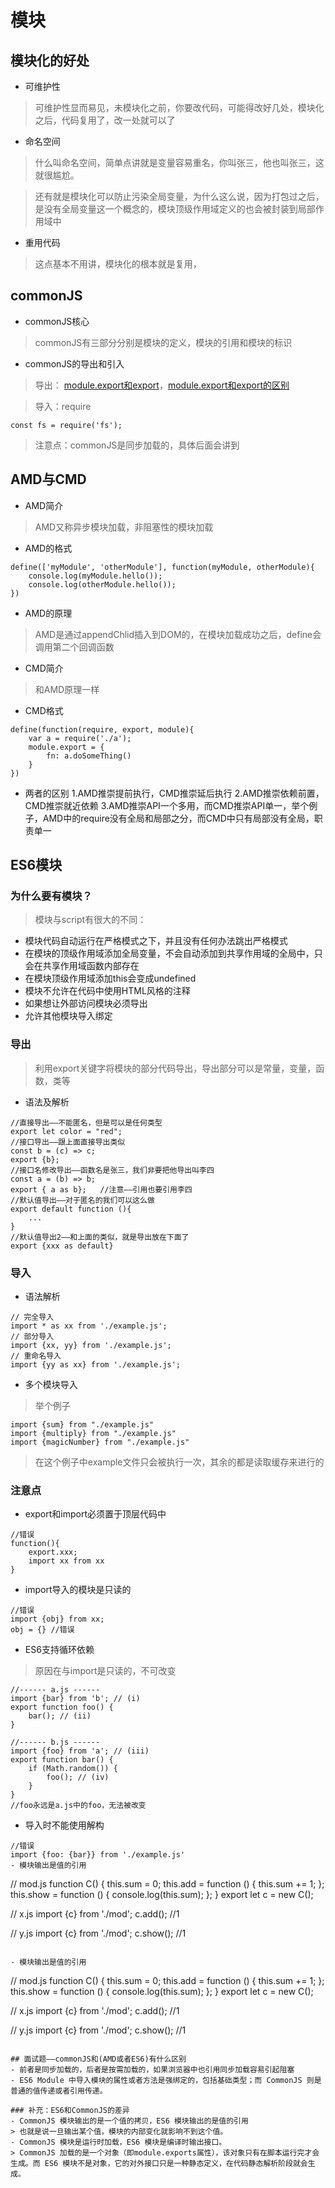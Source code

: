 # 模块
## 模块化的好处
- 可维护性
> 可维护性显而易见，未模块化之前，你要改代码，可能得改好几处，模块化之后，代码复用了，改一处就可以了
- 命名空间
> 什么叫命名空间，简单点讲就是变量容易重名，你叫张三，他也叫张三，这就很尴尬。

> 还有就是模块化可以防止污染全局变量，为什么这么说，因为打包过之后，是没有全局变量这一个概念的，模块顶级作用域定义的也会被封装到局部作用域中
- 重用代码
> 这点基本不用讲，模块化的根本就是复用，
## commonJS
- commonJS核心
> commonJS有三部分分别是模块的定义，模块的引用和模块的标识
- commonJS的导出和引入
> 导出： [module.export和export](https://github.com/laihuamin/node-learning/tree/master/node%E5%AD%A6%E4%B9%A0/%E7%AC%AC%E4%B8%80%E8%AF%BE)，[module.export和export的区别](https://github.com/laihuamin/node-learning/tree/master/node%E5%AD%A6%E4%B9%A0/%E7%AC%AC%E4%BA%8C%E8%AF%BE)

> 导入：require
```
const fs = require('fs');
```
> 注意点：commonJS是同步加载的，具体后面会讲到
## AMD与CMD
- AMD简介
> AMD又称异步模块加载，非阻塞性的模块加载
- AMD的格式
```
define(['myModule', 'otherModule'], function(myModule, otherModule){
    console.log(myModule.hello());
    console.log(otherModule.hello());
})
```
- AMD的原理
> AMD是通过appendChlid插入到DOM的，在模块加载成功之后，define会调用第二个回调函数
- CMD简介
> 和AMD原理一样
- CMD格式
```
define(function(require, export, module){
    var a = require('./a');
    module.export = {
        fn: a.doSomeThing()
    }
})
```
- 两者的区别
1.AMD推崇提前执行，CMD推崇延后执行
2.AMD推崇依赖前置，CMD推崇就近依赖
3.AMD推崇API一个多用，而CMD推崇API单一，举个例子，AMD中的require没有全局和局部之分，而CMD中只有局部没有全局，职责单一
## ES6模块
### 为什么要有模块？
> 模块与script有很大的不同：
- 模块代码自动运行在严格模式之下，并且没有任何办法跳出严格模式
- 在模块的顶级作用域添加全局变量，不会自动添加到共享作用域的全局中，只会在共享作用域函数内部存在
- 在模块顶级作用域添加this会变成undefined
- 模块不允许在代码中使用HTML风格的注释
- 如果想让外部访问模块必须导出
- 允许其他模块导入绑定
### 导出
> 利用export关键字将模块的部分代码导出，导出部分可以是常量，变量，函数，类等
- 语法及解析
```
//直接导出——不能匿名，但是可以是任何类型
export let color = "red";
//接口导出——跟上面直接导出类似
const b = (c) => c;
export {b};
//接口名修改导出——函数名是张三，我们非要把他导出叫李四
const a = (b) => b;
export { a as b};   //注意——引用也要引用李四
//默认值导出——对于匿名的我们可以这么做
export default function (){
    ...
}
//默认值导出2——和上面的类似，就是导出放在下面了
export {xxx as default}
```
### 导入
- 语法解析
```
// 完全导入
import * as xx from './example.js';
// 部分导入
import {xx, yy} from './example.js';
// 重命名导入
import {yy as xx} from './example.js';
```
- 多个模块导入
> 举个例子
```
import {sum} from "./example.js"
import {multiply} from "./example.js"
import {magicNumber} from "./example.js"
```
> 在这个例子中example文件只会被执行一次，其余的都是读取缓存来进行的
### 注意点
- export和import必须置于顶层代码中
```
//错误
function(){
    export.xxx;
    import xx from xx
}
```
- import导入的模块是只读的
```
//错误
import {obj} from xx;
obj = {} //错误
```
- ES6支持循环依赖
> 原因在与import是只读的，不可改变
```
//------ a.js ------
import {bar} from 'b'; // (i)
export function foo() {
    bar(); // (ii)
}

//------ b.js ------
import {foo} from 'a'; // (iii)
export function bar() {
    if (Math.random()) {
        foo(); // (iv)
    }
}
//foo永远是a.js中的foo，无法被改变
```
- 导入时不能使用解构
```
//错误
import {foo: {bar}} from './example.js'
- 模块输出是值的引用
```
// mod.js
function C() {
  this.sum = 0;
  this.add = function () {
    this.sum += 1;
  };
  this.show = function () {
    console.log(this.sum);
  };
}
export let c = new C();

// x.js
import {c} from './mod';
c.add(); //1

// y.js
import {c} from './mod';
c.show(); //1

```

- 模块输出是值的引用
```
// mod.js
function C() {
  this.sum = 0;
  this.add = function () {
    this.sum += 1;
  };
  this.show = function () {
    console.log(this.sum);
  };
}
export let c = new C();

// x.js
import {c} from './mod';
c.add(); //1

// y.js
import {c} from './mod';
c.show(); //1

```

## 面试题——commonJS和(AMD或者ES6)有什么区别
- 前者是同步加载的，后者是按需加载的，如果浏览器中也引用同步加载容易引起阻塞
- ES6 Module 中导入模块的属性或者方法是强绑定的，包括基础类型；而 CommonJS 则是普通的值传递或者引用传递。

### 补充：ES6和CommonJS的差异
- CommonJS 模块输出的是一个值的拷贝，ES6 模块输出的是值的引用
> 也就是说一旦输出某个值，模块的内部变化就影响不到这个值。
- CommonJS 模块是运行时加载，ES6 模块是编译时输出接口。
> CommonJS 加载的是一个对象（即module.exports属性），该对象只有在脚本运行完才会生成。而 ES6 模块不是对象，它的对外接口只是一种静态定义，在代码静态解析阶段就会生成。
